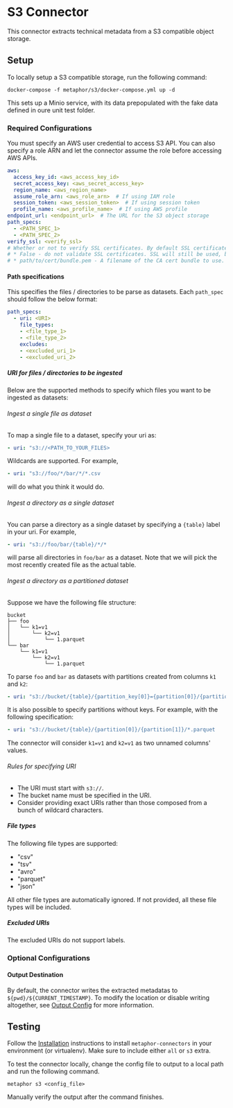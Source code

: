 # S3 Connector

This connector extracts technical metadata from a S3 compatible object storage.

## Setup

To locally setup a S3 compatible storage, run the following command:

```shell
docker-compose -f metaphor/s3/docker-compose.yml up -d
```

This sets up a Minio service, with its data prepopulated with the fake data defined in oure unit test folder.

### Required Configurations

You must specify an AWS user credential to access S3 API. You can also specify a role ARN and let the connector assume the role before accessing AWS APIs.

```yaml
aws:
  access_key_id: <aws_access_key_id>
  secret_access_key: <aws_secret_access_key>
  region_name: <aws_region_name>
  assume_role_arn: <aws_role_arn>  # If using IAM role
  session_token: <aws_session_token>  # If using session token
  profile_name: <aws_profile_name>  # If using AWS profile
endpoint_url: <endpoint_url>  # The URL for the S3 object storage
path_specs:
  - <PATH_SPEC_1>
  - <PATH_SPEC_2>
verify_ssl: <verify_ssl> 
# Whether or not to verify SSL certificates. By default SSL certificates are verified. You can provide the following            values:
# * False - do not validate SSL certificates. SSL will still be used, but SSL certificates will not be verified.
# * path/to/cert/bundle.pem - A filename of the CA cert bundle to use.  You can specify this argument if you want to use a different CA cert bundle than the one used by botocore.
```

#### Path specifications

This specifies the files / directories to be parse as datasets. Each `path_spec` should follow the below format:

```yaml
path_specs:
  - uri: <URI>
    file_types:
    - <file_type_1>
    - <file_type_2>
    excludes:
    - <excluded_uri_1>
    - <excluded_uri_2>
```

##### URI for files / directories to be ingested

Below are the supported methods to specify which files you want to be ingested as datasets:

###### Ingest a single file as dataset

To map a single file to a dataset, specify your uri as:

```yaml
- uri: "s3://<PATH_TO_YOUR_FILES>
```

Wildcards are supported. For example,

```yaml
- uri: "s3://foo/*/bar/*/*.csv
```

will do what you think it would do.

###### Ingest a directory as a single dataset

You can parse a directory as a single dataset by specifying a `{table}` label in your uri. For example,

```yaml
- uri: "s3://foo/bar/{table}/*/*
```

will parse all directories in `foo/bar` as a dataset. Note that we will pick the most recently created file as the actual table.

###### Ingest a directory as a partitioned dataset

Suppose we have the following file structure:

```
bucket
├── foo
│   └── k1=v1
│       └── k2=v1
│           └── 1.parquet
└── bar
    └── k1=v1
        └── k2=v1
            └── 1.parquet
```

To parse `foo` and `bar` as datasets with partitions created from columns `k1` and `k2`:

```yaml
- uri: "s3://bucket/{table}/{partition_key[0]}={partition[0]}/{partition_key[1]}={partition[1]}/*.parquet
```

It is also possible to specify partitions without keys. For example, with the following specification:

```yaml
- uri: "s3://bucket/{table}/{partition[0]}/{partition[1]}/*.parquet
```

The connector will consider `k1=v1` and `k2=v1` as two unnamed columns' values.

###### Rules for specifying URI

- The URI must start with `s3://`.
- The bucket name must be specified in the URI.
- Consider providing exact URIs rather than those composed from a bunch of wildcard characters.

##### File types

The following file types are supported:

- "csv"
- "tsv"
- "avro"
- "parquet"
- "json"

All other file types are automatically ignored. If not provided, all these file types will be included.

##### Excluded URIs

The excluded URIs do not support labels.

### Optional Configurations

#### Output Destination

By default, the connector writes the extracted metadatas to `${pwd}/${CURRENT_TIMESTAMP}`. To modify the location or disable writing altogether, see [Output Config](../common/docs/output.md) for more information.

## Testing

Follow the [Installation](../../README.md) instructions to install `metaphor-connectors` in your environment (or virtualenv). Make sure to include either `all` or `s3` extra.

To test the connector locally, change the config file to output to a local path and run the following command.

```shell
metaphor s3 <config_file>
```

Manually verify the output after the command finishes.
